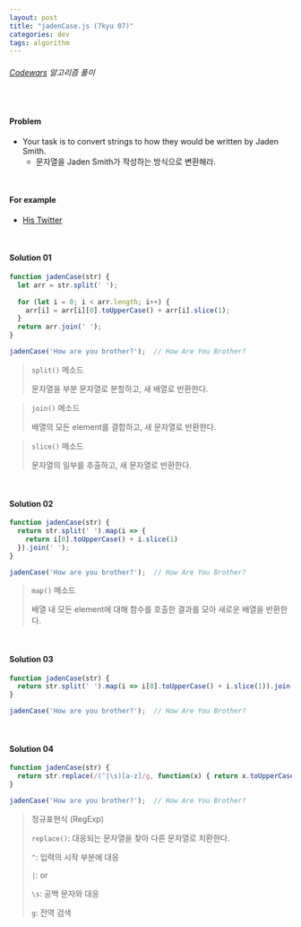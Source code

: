 ```yaml
---
layout: post
title: "jadenCase.js (7kyu 07)"
categories: dev
tags: algorithm
---
```


###### [Codewars](https://www.codewars.com) 알고리즘 풀이

<br>

#### Problem

- Your task is to convert strings to how they would be written by Jaden Smith.
  - 문자열을 Jaden Smith가 작성하는 방식으로 변환해라.

<br>

#### For example

- [His Twitter](https://twitter.com/officialjaden)

<br>

#### Solution 01

```js
function jadenCase(str) {
  let arr = str.split(' ');
  
  for (let i = 0; i < arr.length; i++) {
    arr[i] = arr[i][0].toUpperCase() + arr[i].slice(1);
  }
  return arr.join(' ');
}

jadenCase('How are you brother?');	// How Are You Brother?
```

> `split()` 메소드
>
> 문자열을 부분 문자열로 분할하고, 새 배열로 반환한다.

> `join()` 메소드
>
> 배열의 모든 element를 결합하고, 새 문자열로 반환한다.

> `slice()` 메소드
>
> 문자열의 일부를 추출하고, 새 문자열로 반환한다.

<br>

#### Solution 02

```js
function jadenCase(str) {
  return str.split(' ').map(i => {
    return i[0].toUpperCase() + i.slice(1)
  }).join(' ');
}

jadenCase('How are you brother?');	// How Are You Brother?
```

> `map()` 메소드
>
> 배열 내 모든 element에 대해 함수를 호출한 결과를 모아 새로운 배열을 반환한다.

<br>

#### Solution 03

```js
function jadenCase(str) {
  return str.split(' ').map(i => i[0].toUpperCase() + i.slice(1)).join(' ');
}

jadenCase('How are you brother?');	// How Are You Brother?
```

<br>

#### Solution 04

```js
function jadenCase(str) {
  return str.replace(/(^|\s)[a-z]/g, function(x) { return x.toUpperCase(); });
}

jadenCase('How are you brother?');	// How Are You Brother?
```

> 정규표현식 (RegExp)
>
> `replace()`: 대응되는 문자열을 찾아 다른 문자열로 치환한다.
>
> `^`: 입력의 시작 부분에 대응
>
> `|`: or
>
> `\s`: 공백 문자와 대응
>
> `g`: 전역 검색

<br>